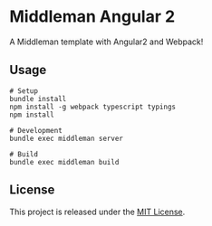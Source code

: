 # Middleman Angular 2

A Middleman template with Angular2 and Webpack!

## Usage

```
# Setup
bundle install
npm install -g webpack typescript typings
npm install

# Development
bundle exec middleman server

# Build
bundle exec middleman build
```

## License

This project is released under the [MIT License](http://www.opensource.org/licenses/MIT).
